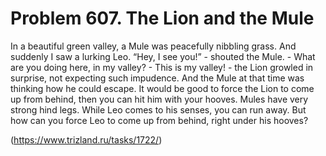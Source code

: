 # Problem 607. The Lion and the Mule

In a beautiful green valley, a Mule was peacefully nibbling grass. And suddenly I saw a lurking Leo. “Hey, I see you!” - shouted the Mule. - What are you doing here, in my valley? - This is my valley! - the Lion growled in surprise, not expecting such impudence. And the Mule at that time was thinking how he could escape. It would be good to force the Lion to come up from behind, then you can hit him with your hooves. Mules have very strong hind legs. While Leo comes to his senses, you can run away. But how can you force Leo to come up from behind, right under his hooves?

(https://www.trizland.ru/tasks/1722/)